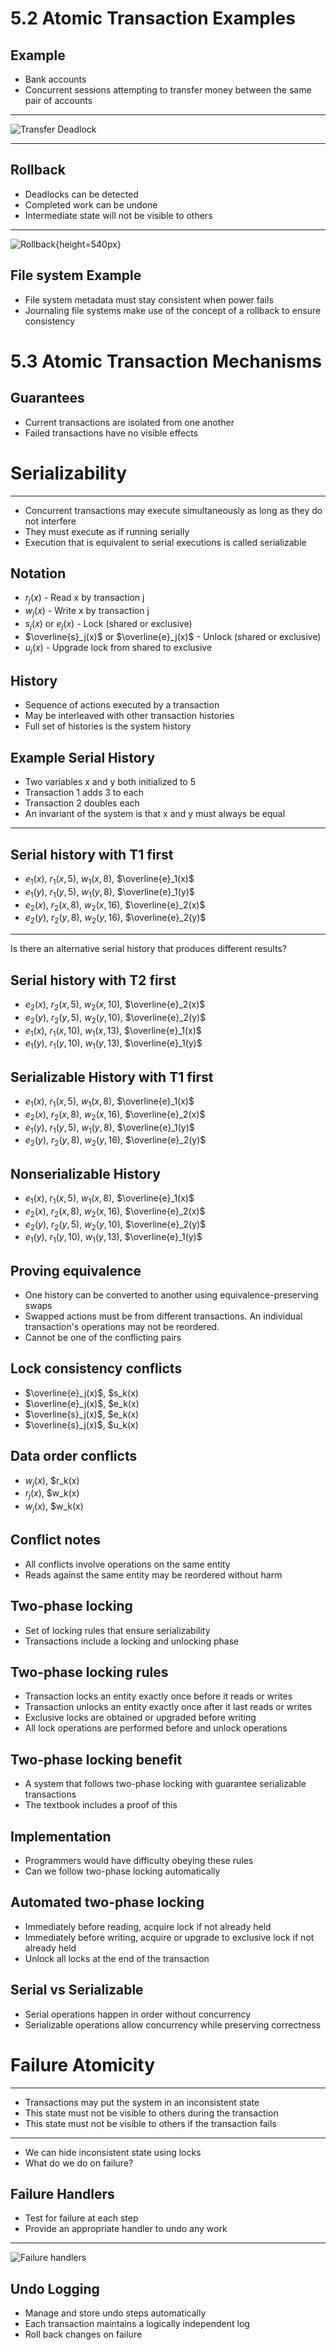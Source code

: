 5.2 Atomic Transaction Examples
===============================

Example
-------

- Bank accounts
- Concurrent sessions attempting to transfer money between the same pair of accounts

---

![Transfer Deadlock](media/5-2.png)

---

Rollback
--------

- Deadlocks can be detected
- Completed work can be undone
- Intermediate state will not be visible to others

---

![Rollback](media/5-3.png){height=540px}

File system Example
------------------

- File system metadata must stay consistent when power fails
- Journaling file systems make use of the concept of a rollback to ensure consistency

5.3 Atomic Transaction Mechanisms
=================================

Guarantees
----------

- Current transactions are isolated from one another
- Failed transactions have no visible effects

Serializability
===============

---

- Concurrent transactions may execute simultaneously as long as they do not interfere
- They must execute as if running serially
- Execution that is equivalent to serial executions is called serializable

Notation
--------

- $r_j(x)$ - Read x by transaction j
- $w_j(x)$ - Write x by transaction j
- $s_j(x)$ or $e_j(x)$ - Lock (shared or exclusive)
- $\overline{s}_j(x)$ or $\overline{e}_j(x)$ - Unlock (shared or exclusive)
- $u_j(x)$ - Upgrade lock from shared to exclusive

History
-------

- Sequence of actions executed by a transaction
- May be interleaved with other transaction histories
- Full set of histories is the system history

Example Serial History
----------------------

- Two variables x and y both initialized to 5
- Transaction 1 adds 3 to each
- Transaction 2 doubles each
- An invariant of the system is that x and y must always be equal

---

Serial history with T1 first
----------------------------

- $e_1(x)$, $r_1(x,5)$, $w_1(x,8)$, $\overline{e}_1(x)$
- $e_1(y)$, $r_1(y,5)$, $w_1(y,8)$, $\overline{e}_1(y)$
- $e_2(x)$, $r_2(x,8)$, $w_2(x,16)$, $\overline{e}_2(x)$
- $e_2(y)$, $r_2(y,8)$, $w_2(y,16)$, $\overline{e}_2(y)$

---

Is there an alternative serial history that produces different results?

Serial history with T2 first
----------------------------

- $e_2(x)$, $r_2(x,5)$, $w_2(x,10)$, $\overline{e}_2(x)$
- $e_2(y)$, $r_2(y,5)$, $w_2(y,10)$, $\overline{e}_2(y)$
- $e_1(x)$, $r_1(x,10)$, $w_1(x,13)$, $\overline{e}_1(x)$
- $e_1(y)$, $r_1(y,10)$, $w_1(y,13)$, $\overline{e}_1(y)$

Serializable History with T1 first
----------------------------------

- $e_1(x)$, $r_1(x,5)$, $w_1(x,8)$, $\overline{e}_1(x)$
- $e_2(x)$, $r_2(x,8)$, $w_2(x,16)$, $\overline{e}_2(x)$
- $e_1(y)$, $r_1(y,5)$, $w_1(y,8)$, $\overline{e}_1(y)$
- $e_2(y)$, $r_2(y,8)$, $w_2(y,16)$, $\overline{e}_2(y)$

Nonserializable History
--------------------

- $e_1(x)$, $r_1(x,5)$, $w_1(x,8)$, $\overline{e}_1(x)$
- $e_2(x)$, $r_2(x,8)$, $w_2(x,16)$, $\overline{e}_2(x)$
- $e_2(y)$, $r_2(y,5)$, $w_2(y,10)$, $\overline{e}_2(y)$
- $e_1(y)$, $r_1(y,10)$, $w_1(y,13)$, $\overline{e}_1(y)$

Proving equivalence
-------------------

- One history can be converted to another using equivalence-preserving swaps
- Swapped actions must be from different transactions. An individual transaction's operations may not be reordered.
- Cannot be one of the conflicting pairs

Lock consistency conflicts
--------------------------

- $\overline{e}_j(x)$, $s_k(x)
- $\overline{e}_j(x)$, $e_k(x)
- $\overline{s}_j(x)$, $e_k(x)
- $\overline{s}_j(x)$, $u_k(x)

Data order conflicts
--------------------

- $w_j(x)$, $r_k(x)
- $r_j(x)$, $w_k(x)
- $w_j(x)$, $w_k(x)

Conflict notes
--------------

- All conflicts involve operations on the same entity
- Reads against the same entity may be reordered without harm

Two-phase locking
-----------------

- Set of locking rules that ensure serializability
- Transactions include a locking and unlocking phase

Two-phase locking rules
-----------------------

- Transaction locks an entity exactly once before it reads or writes
- Transaction unlocks an entity exactly once after it last reads or writes
- Exclusive locks are obtained or upgraded before writing
- All lock operations are performed before and unlock operations

Two-phase locking benefit
-------------------------

- A system that follows two-phase locking with guarantee serializable transactions
- The textbook includes a proof of this

Implementation
--------------

- Programmers would have difficulty obeying these rules
- Can we follow two-phase locking automatically

Automated two-phase locking
---------------------------

- Immediately before reading, acquire lock if not already held
- Immediately before writing, acquire or upgrade to exclusive lock if not already held
- Unlock all locks at the end of the transaction

Serial vs Serializable
----------------------

- Serial operations happen in order without concurrency
- Serializable operations allow concurrency while preserving correctness

Failure Atomicity
=================

---

- Transactions may put the system in an inconsistent state
- This state must not be visible to others during the transaction
- This state must not be visible to others if the transaction fails

---

- We can hide inconsistent state using locks
- What do we do on failure?

Failure Handlers
----------------

- Test for failure at each step
- Provide an appropriate handler to undo any work

---

![Failure handlers](media/5-9.png)

Undo Logging
------------

- Manage and store undo steps automatically
- Each transaction maintains a logically independent log
- Roll back changes on failure

